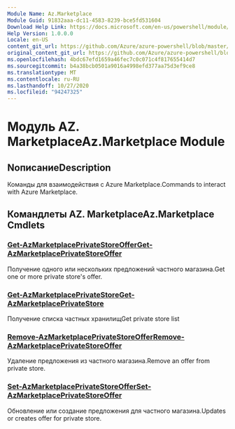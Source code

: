 ```yaml
---
Module Name: Az.Marketplace
Module Guid: 91832aaa-dc11-4583-8239-bce5fd531604
Download Help Link: https://docs.microsoft.com/en-us/powershell/module/az.marketplace
Help Version: 1.0.0.0
Locale: en-US
content_git_url: https://github.com/Azure/azure-powershell/blob/master/src/Marketplace/Marketplace/help/Az.Marketplace.md
original_content_git_url: https://github.com/Azure/azure-powershell/blob/master/src/Marketplace/Marketplace/help/Az.Marketplace.md
ms.openlocfilehash: 4bdc67efd1659a46fec7c0c071c4f817655414d7
ms.sourcegitcommit: b4a38bcb0501a9016a4998efd377aa75d3ef9ce8
ms.translationtype: MT
ms.contentlocale: ru-RU
ms.lasthandoff: 10/27/2020
ms.locfileid: "94247325"
---
```

# <span data-ttu-id="7fb51-101">Модуль AZ. Marketplace</span><span class="sxs-lookup"><span data-stu-id="7fb51-101">Az.Marketplace Module</span></span>
## <span data-ttu-id="7fb51-102">Nописание</span><span class="sxs-lookup"><span data-stu-id="7fb51-102">Description</span></span>
<span data-ttu-id="7fb51-103">Команды для взаимодействия с Azure Marketplace.</span><span class="sxs-lookup"><span data-stu-id="7fb51-103">Commands to interact with Azure Marketplace.</span></span>

## <span data-ttu-id="7fb51-104">Командлеты AZ. Marketplace</span><span class="sxs-lookup"><span data-stu-id="7fb51-104">Az.Marketplace Cmdlets</span></span>
### [<span data-ttu-id="7fb51-105">Get-AzMarketplacePrivateStoreOffer</span><span class="sxs-lookup"><span data-stu-id="7fb51-105">Get-AzMarketplacePrivateStoreOffer</span></span>](Get-AzMarketplacePrivateStoreOffer.md)
<span data-ttu-id="7fb51-106">Получение одного или нескольких предложений частного магазина.</span><span class="sxs-lookup"><span data-stu-id="7fb51-106">Get one or more private store's offer.</span></span>

### [<span data-ttu-id="7fb51-107">Get-AzMarketplacePrivateStore</span><span class="sxs-lookup"><span data-stu-id="7fb51-107">Get-AzMarketplacePrivateStore</span></span>](Get-AzMarketplacePrivateStore.md)
<span data-ttu-id="7fb51-108">Получение списка частных хранилищ</span><span class="sxs-lookup"><span data-stu-id="7fb51-108">Get private store list</span></span>

### [<span data-ttu-id="7fb51-109">Remove-AzMarketplacePrivateStoreOffer</span><span class="sxs-lookup"><span data-stu-id="7fb51-109">Remove-AzMarketplacePrivateStoreOffer</span></span>](Remove-AzMarketplacePrivateStoreOffer.md)
<span data-ttu-id="7fb51-110">Удаление предложения из частного магазина.</span><span class="sxs-lookup"><span data-stu-id="7fb51-110">Remove an offer from private store.</span></span>

### [<span data-ttu-id="7fb51-111">Set-AzMarketplacePrivateStoreOffer</span><span class="sxs-lookup"><span data-stu-id="7fb51-111">Set-AzMarketplacePrivateStoreOffer</span></span>](Set-AzMarketplacePrivateStoreOffer.md)
<span data-ttu-id="7fb51-112">Обновление или создание предложения для частного магазина.</span><span class="sxs-lookup"><span data-stu-id="7fb51-112">Updates or creates offer for private store.</span></span>

